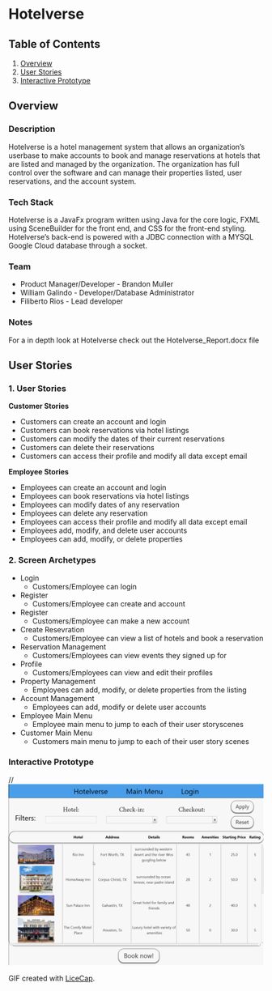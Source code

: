 # Hotelverse

## Table of Contents
1. [Overview](#Overview)
1. [User Stories](#User-Stories)
1. [Interactive Prototype](#Interactive-Prototype)

## Overview

### Description
Hotelverse is a hotel management system that allows an organization’s userbase to make accounts to book and manage reservations at hotels that are listed and managed by the organization. The organization has full control over the software and can manage their properties listed, user reservations, and the account system. 

### Tech Stack
Hotelverse is a JavaFx program written using Java for the core logic, FXML using SceneBuilder for the front end, and CSS for the front-end styling. Hotelverse’s back-end is powered with a JDBC connection with a MYSQL Google Cloud database through a socket.

### Team
* Product Manager/Developer - Brandon Muller
* William Galindo - Developer/Database Administrator
* Filiberto Rios - Lead developer

### Notes
For a in depth look at Hotelverse check out the Hotelverse_Report.docx file

## User Stories

### 1. User Stories 

**Customer Stories**

* Customers can create an account and login
* Customers can book reservations via hotel listings
* Customers can modify the dates of their current reservations
* Customers can delete their reservations
* Customers can access their profile and modify all data except email

**Employee Stories**
* Employees can create an account and login
* Employees can book reservations via hotel listings
* Employees can modify dates of any reservation
* Employees can delete any reservation
* Employees can access their profile and modify all data except email
* Employees add, modify, and delete user accounts
* Employees can add, modify, or delete properties

### 2. Screen Archetypes

* Login
    * Customers/Employee can login
* Register
    * Customers/Employee can create and account
* Register
    * Customers/Employee can make a new account
* Create Resevration
    * Customers/Employee can view a list of hotels and book a reservation
* Reservation Management
    * Customers/Employees can view events they signed up for
* Profile
    * Customers/Employees can view and edit their profiles
* Property Management
    * Employees can add, modify, or delete properties from the listing
* Account Management
    * Employees can add, modify or delete user accounts
* Employee Main Menu
    * Employee main menu to jump to each of their user storyscenes
* Customer Main Menu 
    * Customers main menu to jump to each of their user story scenes


### Interactive Prototype

//<img src='demo.gif' title='Video Walkthrough' width='' alt='Video Walkthrough' />

GIF created with [LiceCap](http://www.cockos.com/licecap/).
